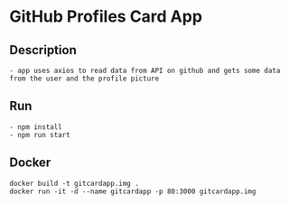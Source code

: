 # GitHub Profiles Card App

## Description
	- app uses axios to read data from API on github and gets some data from the user and the profile picture
	
## Run
	- npm install
	- npm run start

## Docker
	docker build -t gitcardapp.img .
	docker run -it -d --name gitcardapp -p 80:3000 gitcardapp.img
